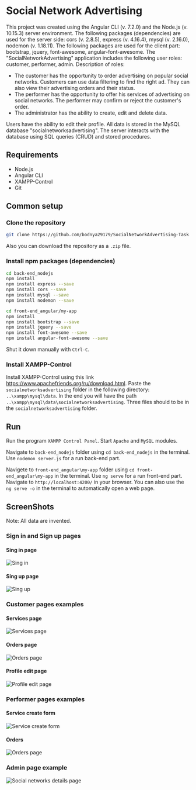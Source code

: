 # Social Network Advertising
This project was created using the Angular CLI (v. 7.2.0) and the Node.js (v. 10.15.3) server environment. The following packages (dependencies) are used for the server side: cors (v. 2.8.5), express (v. 4.16.4), mysql (v. 2.16.0), nodemon (v. 1.18.11). The following packages are used for the client part: bootstrap, jquery, font-awesome, angular-font-awesome.
The "SocialNetworkAdvertising" application includes the following user roles: customer, performer, admin.
Description of roles:
* The customer has the opportunity to order advertising on popular social networks. Customers can use data filtering to find the right ad. They can also view their advertising orders and their status.
* The performer has the opportunity to offer his services of advertising on social networks. The performer may confirm or reject the customer's order. 
* The administrator has the ability to create, edit and delete data.

Users have the ability to edit their profile.
All data is stored in the MySQL database "socialnetworksadvertising". The server interacts with the database using SQL queries (CRUD) and stored procedures.

## Requirements

* Node.js
* Angular CLI
* XAMPP-Control
* Git

## Common setup

### Clone the repository ###

```bash
git clone https://github.com/bodnya29179/SocialNetworkAdvertising-Task.git
```
Also you can download the repository as a `.zip` file.

### Install npm packages (dependencies) ###

```bash
cd back-end_nodejs
npm install
npm install express --save
npm install cors --save
npm install mysql --save
npm install nodemon --save
```

```bash
cd front-end_angular/my-app
npm install
npm install bootstrap --save
npm install jquery --save
npm install font-awesome --save
npm install angular-font-awesome --save
```

Shut it down manually with `Ctrl-C`.

### Install XAMPP-Control ###
Install XAMPP-Control using this link https://www.apachefriends.org/ru/download.html.
Paste the `socialnetworksadvertising` folder in the following directory: `..\xampp\mysql\data`. In the end you will have the path `..\xampp\mysql\data\socialnetworksadvertising`. Three files should to be in the `socialnetworksadvertising` folder.

## Run

Run the program `XAMPP Control Panel`. Start `Apache` and `MySQL` modules.

Navigate to `back-end_nodejs` folder using `cd back-end_nodejs` in the terminal. Use `nodemon server.js` for a run back-end part.

Navigete to `front-end_angular\my-app` folder using `cd front-end_angular\my-app` in the terminal. Use `ng serve` for a run front-end part. Navigate to `http://localhost:4200/` in your browser. You can also use the `ng serve -o` in the terminal to automatically open a web page.

## ScreenShots

Note: All data are invented.

### Sign in and Sign up pages

#### Sing in page
<img src="https://i.ibb.co/jZqVC0S/1.png" alt="Sing in">

#### Sing up page
<img src="https://i.ibb.co/z4qmnhj/2.png" alt="Sing up">

### Customer pages examples

#### Services page
<img src="https://i.ibb.co/XLwJskf/3.png" alt="Services page">

#### Orders page
<img src="https://i.ibb.co/6FBVNqv/4.png" alt="Orders page">

#### Profile edit page
<img src="https://i.ibb.co/GJBc42h/5.png" alt="Profile edit page">

### Performer pages examples

#### Service create form
<img src="https://i.ibb.co/NFMnwQD/6.png" alt="Service create form">

#### Orders
<img src="https://i.ibb.co/L5TgB7d/7.png" alt="Orders page">

### Admin page example

<img src="https://i.ibb.co/BtCb8bf/8.png" alt="Social networks details page">
